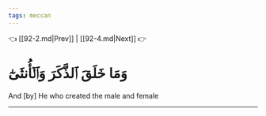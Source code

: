 ```yaml
---
tags: meccan
---
```


👈 [[92-2.md|Prev]] | [[92-4.md|Next]] 👉

# وَمَا خَلَقَ ٱلذَّكَرَ وَٱلۡأُنثَىٰٓ

And [by] He who created the male and female

---

